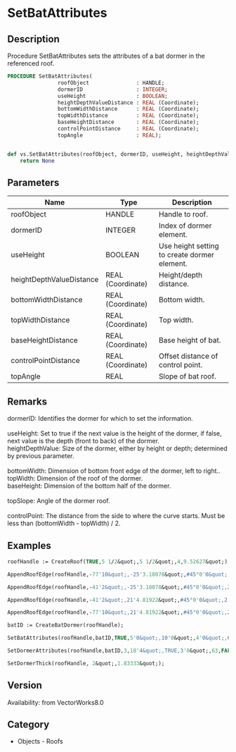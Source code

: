 # SetBatAttributes

## Description
Procedure SetBatAttributes sets the attributes of a bat dormer in the referenced roof. 

```pascal
PROCEDURE SetBatAttributes(
				roofObject               : HANDLE;
				dormerID                 : INTEGER;
				useHeight                : BOOLEAN;
				heightDepthValueDistance : REAL (Coordinate);
				bottomWidthDistance      : REAL (Coordinate);
				topWidthDistance         : REAL (Coordinate);
				baseHeightDistance       : REAL (Coordinate);
				controlPointDistance     : REAL (Coordinate);
				topAngle                 : REAL);
```

```python

def vs.SetBatAttributes(roofObject, dormerID, useHeight, heightDepthValueDistance, bottomWidthDistance, topWidthDistance, baseHeightDistance, controlPointDistance, topAngle):
    return None
```

## Parameters
|Name|Type|Description|
|---|---|---|
|roofObject|HANDLE|Handle to roof.|
|dormerID|INTEGER|Index of dormer element.|
|useHeight|BOOLEAN|Use height setting to create dormer element.|
|heightDepthValueDistance|REAL (Coordinate)|Height/depth distance.|
|bottomWidthDistance|REAL (Coordinate)|Bottom width.|
|topWidthDistance|REAL (Coordinate)|Top width.|
|baseHeightDistance|REAL (Coordinate)|Base height of bat.|
|controlPointDistance|REAL (Coordinate)|Offset distance of control point.|
|topAngle|REAL|Slope of bat roof.|

## Remarks
dormerID: Identifies the dormer for which to set the information.<BR>
<BR>
useHeight: Set to true if the next value is the height of the dormer, if false, next value is the depth (front to back) of the dormer.<BR>
heightDepthValue: Size of the dormer, either by height or depth; determined by previous parameter.<BR>
<BR>
bottomWidth: Dimension of bottom front edge of the dormer, left to right..<BR>
topWidth: Dimension of the roof of the dormer.<BR>
baseHeight: Dimension of the bottom half of the dormer.<BR>
<BR>
topSlope: Angle of the dormer roof.<BR>
<BR>
controlPoint: The distance from the side to where the curve starts.  Must be less than (bottomWidth - topWidth) / 2.

## Examples
```pascal
roofHandle := CreateRoof(TRUE,5 1/2&quot;,5 1/2&quot;,4,9.52627&quot;);

AppendRoofEdge(roofHandle,-77'10&quot;,-25'3.18078&quot;,#45°0'0&quot;,2'0&quot;,10'0&quot;);

AppendRoofEdge(roofHandle,-41'2&quot;,-25'3.18078&quot;,#45°0'0&quot;,2'0&quot;,10'0&quot;);

AppendRoofEdge(roofHandle,-41'2&quot;,21'4.81922&quot;,#45°0'0&quot;,2'0&quot;,10'0&quot;);

AppendRoofEdge(roofHandle,-77'10&quot;,21'4.81922&quot;,#45°0'0&quot;,2'0&quot;,10'0&quot;);

batID := CreateBatDormer(roofHandle);

SetBatAttributes(roofHandle,batID,TRUE,5'0&quot;,10'0&quot;,4'0&quot;,6'3&quot;,2'0&quot;,#8°0'0&quot;);

SetDormerAttributes(roofHandle,batID,3,18'4&quot;,TRUE,3'0&quot;,63,FALSE,3'0&quot;);

SetDormerThick(roofHandle, 2&quot;,1.83333&quot;);


```

## Version
Availability: from VectorWorks8.0
## Category
* Objects - Roofs

